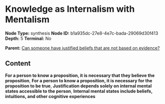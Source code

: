 # Knowledge as Internalism with Mentalism

**Node Type:** synthesis
**Node ID:** b1a935dc-27e8-4e7c-bada-29069d30f413
**Depth:** 5
**Terminal:** No

**Parent:** [Can someone have justified beliefs that are not based on evidence?](can-someone-have-justified-beliefs-that-are-not-based-on-evidence-antithesis-f1f8fb79-2ad1-45bf-b0a9-c4b756de9312.md)

## Content

**For a person to know a proposition, it is necessary that they believe the proposition**, **For a person to know a proposition, it is necessary for the proposition to be true**, **Justification depends solely on internal mental states accessible to the person**, **Internal mental states include beliefs, intuitions, and other cognitive experiences**

